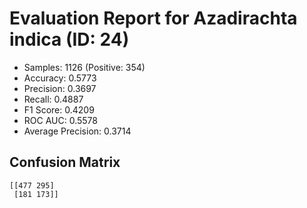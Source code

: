 # Evaluation Report for Azadirachta indica (ID: 24)
- Samples: 1126 (Positive: 354)
- Accuracy: 0.5773
- Precision: 0.3697
- Recall: 0.4887
- F1 Score: 0.4209
- ROC AUC: 0.5578
- Average Precision: 0.3714

## Confusion Matrix
```
[[477 295]
 [181 173]]
```